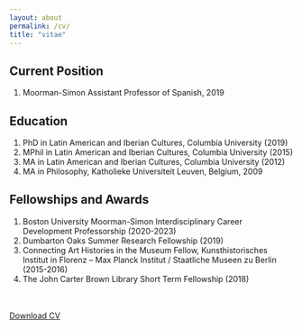```yaml
---
layout: about
permalink: /cv/
title: "vitae"
---
```


## Current Position
<ol class="fa-ul">
  <li><span class="fa-li"><i class="fa fa-user-circle"></i></span>Moorman-Simon Assistant Professor of Spanish, 2019</li>
</ol>

## Education 
<ol class="fa-ul">
  <li><span class="fa-li"><i class="fa fa-graduation-cap"></i></span>PhD in Latin American and Iberian Cultures, Columbia University (2019)</li>
  <li><span class="fa-li"><i class="fa fa-graduation-cap"></i></span>MPhil in Latin American and Iberian Cultures, Columbia University (2015)</li>  
  <li><span class="fa-li"><i class="fa fa-graduation-cap"></i></span>MA in Latin American and Iberian Cultures, Columbia University (2012)</li>
    <li><span class="fa-li"><i class="fa fa-graduation-cap"></i></span>MA in Philosophy, Katholieke Universiteit Leuven, Belgium, 2009</li>
</ol>

## Fellowships and Awards 
<ol class="fa-ul">
  <li><span class="fa-li"><i class="fa fa-university"></i></span>Boston University Moorman-Simon Interdisciplinary Career Development Professorship (2020-2023)</li>
  <li><span class="fa-li"><i class="fa fa-university"></i></span>Dumbarton Oaks Summer Research Fellowship (2019)</li>  
  <li><span class="fa-li"><i class="fa fa-university"></i></span>Connecting Art Histories in the Museum Fellow, Kunsthistorisches Institut in Florenz – Max Planck Institut / Staatliche Museen zu Berlin (2015-2016)</li>
    <li><span class="fa-li"><i class="fa fa-university"></i></span>The John Carter Brown Library Short Term Fellowship (2018)</li>
</ol>

<br>
<br>

<div class="ph3">
   <a class="f6 link dim br1 ba bw2 ph3 pv2 mb2 dib black" href="/assets/CV-dhc-04-2022.docx.pdf">Download CV</a>
</div>
